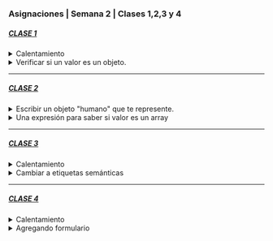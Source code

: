 ### Asignaciones | Semana 2 | Clases 1,2,3 y 4

##### <u>CLASE 1</u>
<details>
<summary>
Calentamiento
</summary>
Hugo, Paco y Luis tienen una cantidad
desconocida de monedas cada uno.
Sabemos que Paco tiene el doble de
monedas que Hugo y que Luis tiene 10
monedas más que Paco.
Si los tres juntos tienen un total de 85
monedas.
¿Cuántas monedas tiene
cada uno?

```javascript
// Asignamos la cantidad de
monedas de Hugo, este valor es el
que tienes que resolver.
let hugo = 0;
// Calculamos la cantidad de
monedas de Paco y Luis en función
de Hugo
let paco = 2 * hugo;
let luis = paco + 10;
// Sumamos las cantidades de
monedas de los tres amigos
let total = hugo + paco + luis;
if (total === 85) {
 console.log("Hugo: " + hugo)
 console.log("Paco: " + paco)
 console.log("Luis: " + luis)
}
```

**Solución:**

Como el total debe ser igual a 85, podemos resolver la ecuación:

`hugo + 2*hugo + (2*hugo + 10) = 85`
Simplificando, tenemos:
`5*hugo + 10 = 85`
Despejando hugo, obtenemos:
`hugo = (85 - 10) / 5`

**Solución:**

```javascript
let hugo = (85 - 10) / 5; // hugo = 15
let paco = 2 * hugo; // paco = 30
let luis = paco + 10; // luis = 40
let total = hugo + paco + luis; // total = 85

console.log("Hugo: " + hugo); // output: "Hugo: 15"
console.log("Paco: " + paco); // output: "Paco: 30"
console.log("Luis: " + luis); // output: "Luis: 40"
```



</details>

<details>
<summary>
Verificar si un valor es un objeto.
</summary>
¿Cómo puedo implementar una expresión para verificar si un valor es un objeto?
Ejemplo:
```javascript
typeof obj === "objet"
```
**Solución**:

Se puede verificar si un valor es un objeto utilizando la función o método typeof.
```javascript
if (typeof valor === 'object' && valor !== null) {
  // valor es un objeto
} else {
  // valor no es un objeto
}
```
La primera parte de la condición verifica si valor es de tipo "**object**", lo que indica que es un objeto (ya que los objetos son uno de los tipos de datos fundamentales en la mayoría de los lenguajes de programación). La segunda parte de la condición verifica que `valor` no sea `null`, ya que `null` también tiene un tipo "**object**" en **JavaScript** y algunos otros lenguajes, pero no es técnicamente un objeto.

</details>

---
##### <u>CLASE 2</u>

<details>
<summary>
Escribir un objeto "humano" que te represente.
</summary>

Ejemplo:
```javascript
const human = {
name: "Guillermo",
blonde: true
};
```
**Solución:**

```javascript
const human = {
	name: "Daniel",
    age: 44,
    country: "Venezuela",
    weight: "70 kg",
    height: "1,68 m",
    language: "Spanish"
    };

```

</details>


<details>
<summary>
Una expresión para saber si valor es un array
</summary>
¿Cómo puedo implementar una expresión para verificar si un **valor** es una **array**?
Ejemplo:
```javascript
typeof arr ===  "objet"
```

**Solución:**

Se puede resolver usando el operador `instanceof` o la función `Array.isArray()`.
En general, se recomienda utilizar la función Array.isArray() en lugar de instanceof para verificar si un valor es un array en JavaScript, ya que Array.isArray() es más precisa y funciona correctamente incluso con arrays que han sido creados en diferentes contextos de JavaScript.

El operador `instanceof` devuelve **true** si el objeto que se está evaluando es una instancia de la clase especificada (Array en este caso) y **false** en caso contrario. Esta comprobación **sólo funcionará para arrays que han sido creados en el mismo contexto de JavaScript**, es decir, dentro del mismo marco de trabajo o en la misma ventana del navegador.

```javascript
if (Array.isArray(valor)) {
  // valor es un array
} else {
  // valor no es un array
}
```
Por otra arte, `typeof` es útil para verificar el tipo de muchos valores en JavaScript, pero **no** es una buena manera de verificar si un valor es un array. La razón de esto es que `typeof` devuelve el tipo de dato primitivo subyacente de un valor, pero los `arrays` son **un tipo de objeto** en JavaScript.

Cuando se usa `typeof` en un `array`, en lugar de devolver "**array**", devuelve "**object**", que es el tipo base para todos los objetos en JavaScript.

Ejemplo:

```javascript
console.log(typeof [1, 2, 3]); // output: "object"
```

</details>

---
##### <u>CLASE 3</u>

<details>
<summary>
Calentamiento
</summary>
1. Tomar el HTML de tu hoja de vida (index.html) y verificar
el [outline](https://validator.w3.org/#validate_by_input)
2. Marcar la opción de outline
3. Click en `Check`
4. Verifica que el outline de los encabezados tenga
sentido.
5. Corregir en caso de que tenga errores o no haga sentido.
</details>


<details>
<summary>
Cambiar a etiquetas semánticas
</summary>

**Ejercicio**

1. Cambiar las etiquetas de tu hoja de vida para hacer uso de etiquetas
semánticas.
2. Hacer fork del repositorio de la semana 2: *git@github.com:undefined-academy/semana-2.git*
3. Hacer un pull request con dichos cambios desde tu repositorio forked.
4. La estructura debería ser la siguiente:
```
.
└── student-cvs/
└── glrodasz-0666/
├── index.html
└── styles.css
```
**Solución:**

Ver archivo `index.html`
</details>

---
##### <u>CLASE 4</u>


<details>
<summary>
Calentamiento
</summary>
1. Ir a https://codepen.io/pen/
En la zona de HTML, escribir el siguiente control:
`<input type="datetime-local"
name="meeting">`
2. Hacer esto con todos los navegadores que tenga
instalados y explorar el control: Chrome, Edge, Firefox,
Safari, etc.
</details>

<details>
<summary>
Agregando formulario 
</summary>

**Ejercicio:**

En el mismo Pull Request de la semana-2, agregar para tu hoja de vida una sección o página nueva de contacto que haga uso de los formularios de HTML.

Debemos prevenir el comportamiento por defecto del envío de la información al servidor.

**Solución:**

Ver archivo `contacto.html`
</details>

